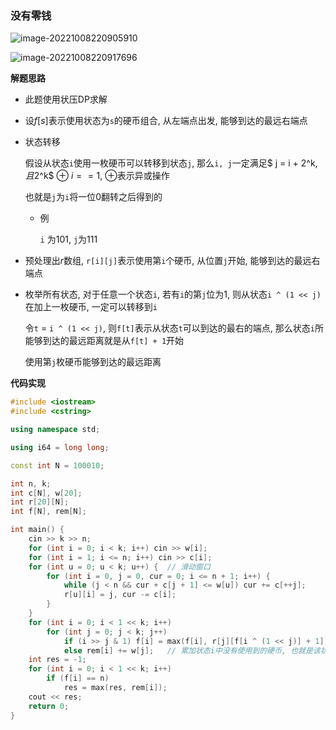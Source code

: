 

### 没有零钱

![image-20221008220905910](http://www.cdn.liver0377.xyz/typora/202210082209966.png)

![image-20221008220917696](http://www.cdn.liver0377.xyz/typora/202210082209735.png)

**解题思路**

- 此题使用状压DP求解

- 设$f[s]$表示使用状态为`s`的硬币组合, 从左端点出发, 能够到达的最远右端点

- 状态转移

  假设从状态`i`使用一枚硬币可以转移到状态`j`, 那么`i, j`一定满足$ j = i + 2^k$, 且$2^k$ $\oplus$ $i == 1$, $\oplus$表示异或操作

  也就是`j`为`i`将一位0翻转之后得到的

  - 例

    `i` 为101, `j`为111

- 预处理出$r$数组, `r[i][j]`表示使用第`i`个硬币, 从位置`j`开始, 能够到达的最远右端点

- 枚举所有状态, 对于任意一个状态`i`, 若有`i`的第`j`位为1, 则从状态`i ^ (1 << j)`在加上一枚硬币, 一定可以转移到`i`

  令`t` = `i ^ (1 << j)`, 则`f[t]`表示从状态`t`可以到达的最右的端点, 那么状态`i`所能够到达的最远距离就是从`f[t] + 1`开始

  使用第`j`枚硬币能够到达的最远距离

  

**代码实现**

```cc
#include <iostream>
#include <cstring>

using namespace std;

using i64 = long long;

const int N = 100010;

int n, k;
int c[N], w[20];
int r[20][N];
int f[N], rem[N];

int main() {
    cin >> k >> n;
    for (int i = 0; i < k; i++) cin >> w[i];
    for (int i = 1; i <= n; i++) cin >> c[i];
    for (int u = 0; u < k; u++) {  // 滑动窗口
        for (int i = 0, j = 0, cur = 0; i <= n + 1; i++) {
            while (j < n && cur + c[j + 1] <= w[u]) cur += c[++j];
            r[u][i] = j, cur -= c[i];
        }
    }
    for (int i = 0; i < 1 << k; i++)
        for (int j = 0; j < k; j++)
            if (i >> j & 1) f[i] = max(f[i], r[j][f[i ^ (1 << j)] + 1]);
            else rem[i] += w[j];   // 累加状态i中没有使用到的硬币, 也就是该状态下剩余的钱
    int res = -1;
    for (int i = 0; i < 1 << k; i++) 
        if (f[i] == n)
            res = max(res, rem[i]);
    cout << res;
    return 0;
}

```

